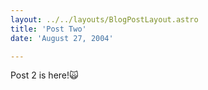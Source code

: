 ```yaml
---
layout: ../../layouts/BlogPostLayout.astro
title: 'Post Two'
date: 'August 27, 2004'

---
```


Post 2 is here!🙀